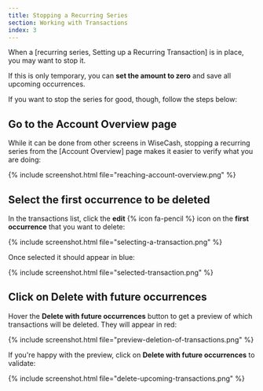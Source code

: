 ```yaml
---
title: Stopping a Recurring Series
section: Working with Transactions
index: 3
---
```


When a [recurring series, Setting up a Recurring Transaction] is in place, you may want to stop it.

If this is only temporary, you can **set the amount to zero** and save all upcoming occurrences.

If you want to stop the series for good, though, follow the steps below:

## Go to the Account Overview page

While it can be done from other screens in WiseCash, stopping a recurring series from the [Account Overview] page makes it easier to verify what you are doing:

{% include screenshot.html file="reaching-account-overview.png" %}

## Select the first occurrence to be deleted

In the transactions list, click the **edit** {% icon fa-pencil %} icon on the **first occurrence** that you want to delete:

{% include screenshot.html file="selecting-a-transaction.png" %}

Once selected it should appear in blue:

{% include screenshot.html file="selected-transaction.png" %}

## Click on Delete with future occurrences

Hover the **Delete with future occurrences** button to get a preview of which transactions will be deleted. They will appear in red:

{% include screenshot.html file="preview-deletion-of-transactions.png" %}

If you're happy with the preview, click on **Delete with future occurrences** to validate:

{% include screenshot.html file="delete-upcoming-transactions.png" %}
